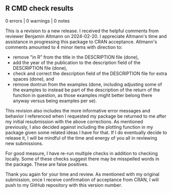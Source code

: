 ## R CMD check results

0 errors | 0 warnings | 0 notes

This is a revision to a new release. I received the helpful comments from reviewer Benjamin Altmann on 2024-02-20. I appreciate Altmann's time and assistance in progressing this package to CRAN acceptance. Atlmann's comments amounted to 4 minor items with direction to: 

* remove "in R" from the title in the DESCRIPTION file (done), 
* add the year of the publication to the description field of the DESCRIPTION file (done), 
* check and correct the description field of the DESCRIPTION file for extra spaces (done), 
and 
* remove dontrun from the examples (done, including adjusting some of the examples to instead be part of the description of the return of the function in question, as those examples might better belong there anyway versus being examples per se).

This revision also includes the more informative error messages and behavior I referenced when I requested my package be returned to me after my initial resubmission with the above corrections. As mentioned previously, I also decided against including the plotting function in my package given some related ideas I have for that. If I do eventually decide to release it, I will be mindful of the time and energy of you all in reviewing new submissions. 

For good measure, I have re-run multiple checks in addition to checking locally. Some of these checks suggest there may be misspelled words in the package. These are false positives. 

Thank you again for your time and review. As mentioned with my original submission, once I receive confirmation of acceptance from CRAN, I will push to my GitHub repository with this version number.
